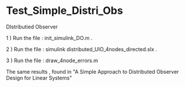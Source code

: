 # Test_Simple_Distri_Obs
 DIstributied Observer


1 ) Run the file :  init_simulink_DO.m .

2 ) Run the file : simulink distributed_UIO_4nodes_directed.slx . 

3 ) Run the file : draw_4node_errors.m 


The same results , found in "A Simple Approach to Distributed Observer Design for Linear Systems"
